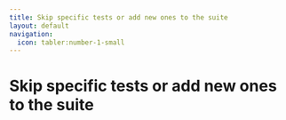 ```yaml
---
title: Skip specific tests or add new ones to the suite
layout: default
navigation:
  icon: tabler:number-1-small
---
```


# Skip specific tests or add new ones to the suite
